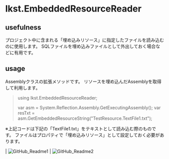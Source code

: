 # Ikst.EmbeddedResourceReader

## usefulness
プロジェクト中に含まれる「埋め込みリソース」に指定したファイルを読み込むのに使用します。
SQLファイルを埋め込みファイルとして外出しておく場合などに有用です。

## usage
Assemblyクラスの拡張メソッドです。
リソースを埋め込んだAssemblyを取得して利用します。

> using Ikst.EmbeddedResourceReader;
> 
> var asm = System.Reflection.Assembly.GetExecutingAssembly();
> var resTxt = asm.GetEmbeddedResourceString("TestResource.TextFile1.txt");

※上記コードは下記の「TextFile1.txt」をテキストとして読み込む際のものです。
ファイルはプロパティで「埋め込みリソース」として設定しておく必要があります。

| ![GitHub_Readme1](https://user-images.githubusercontent.com/9896145/105632242-8043d800-5e95-11eb-8c51-37c4196a63ca.png) | ![GitHub_Readme2](https://user-images.githubusercontent.com/9896145/105632264-8e91f400-5e95-11eb-9e61-90c57910c24c.png)
